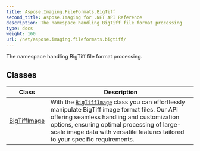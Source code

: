 ```yaml
---
title: Aspose.Imaging.FileFormats.BigTiff
second_title: Aspose.Imaging for .NET API Reference
description: The namespace handling BigTiff file format processing
type: docs
weight: 160
url: /net/aspose.imaging.fileformats.bigtiff/
---
```

The namespace handling BigTiff file format processing.

## Classes

| Class | Description |
| --- | --- |
| [BigTiffImage](./bigtiffimage/) | With the [`BigTiffImage`](../aspose.imaging.fileformats.bigtiff/bigtiffimage/) class you can effortlessly manipulate BigTiff image format files. Our API offering seamless handling and customization options, ensuring optimal processing of large-scale image data with versatile features tailored to your specific requirements. |


